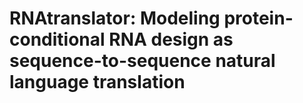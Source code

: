 # RNAtranslator: Modeling protein-conditional RNA design as sequence-to-sequence natural language translation
